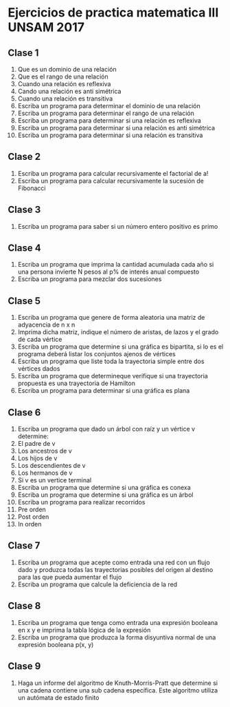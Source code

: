 # Ejercicios de practica matematica III UNSAM 2017

## Clase 1
1. Que es un dominio de una relación
2. Que es el rango de una relación
3. Cuando una relación es reflexiva
4. Cando una relación es anti simétrica
5. Cuando una relación es transitiva
6. Escriba un programa para determinar el dominio de una relación
7. Escriba un programa para determinar el rango de una relación
8. Escriba un programa para determinar si una relación es reflexiva
9. Escriba un programa para determinar si una relación es anti simétrica
10. Escriba un programa para determinar si una relación es transitiva

## Clase 2
1. Escriba un programa para calcular recursivamente el factorial de a!
2. Escriba un programa para calcular recursivamente la sucesión de Fibonacci

## Clase 3
1. Escriba un programa para saber si un número entero positivo es primo

## Clase 4
1. Escriba un programa que imprima la cantidad acumulada cada año si una persona invierte N pesos al p% de interés anual compuesto
2. Escriba un programa para mezclar dos sucesiones

## Clase 5
1. Escriba un programa que genere de forma aleatoria una matriz de adyacencia de n x n
2. Imprima dicha matriz, indique el número de aristas, de lazos y el grado de cada vértice
3. Escriba un programa que determine si una gráfica es bipartita, si lo es el programa deberá listar los conjuntos ajenos de vértices
4. Escriba un programa que liste toda la trayectoria simple entre dos vértices dados
5. Escriba un programa que determineque verifique si una trayectoria propuesta es una trayectoria de Hamilton
6. Escriba un programa para determinar si una gráfica es plana

## Clase 6
1. Escriba un programa que dado un árbol con raíz y un vértice v determine:
  1. El padre de v
  2. Los ancestros de v
  3. Los hijos de v
  4. Los descendientes de v
  5. Los hermanos de v
  6. Si v es un vertice terminal
2. Escriba un programa que determine si una gráfica es conexa
3. Escriba un programa que determine si una gráfica es un árbol
4. Escriba un programa para realizar recorridos
  1. Pre orden
  2. Post orden
  3. In orden

## Clase 7
1. Escriba un programa que acepte como entrada una red con un flujo dado y produzca todas las trayectorias posibles del origen al destino para las que pueda aumentar el flujo
2. Escriba un programa que calcule la deficiencia de la red

## Clase 8
1. Escriba un programa que tenga como entrada una expresión booleana en x y e imprima la tabla lógica de la expresión
2. Escriba un programa que produzca la forma disyuntiva normal de una expresión booleana p(x, y)

## Clase 9
1. Haga un informe del algoritmo de Knuth-Morris-Pratt que determine si una cadena contiene una sub cadena específica. Este algoritmo utiliza un autómata de estado finito
